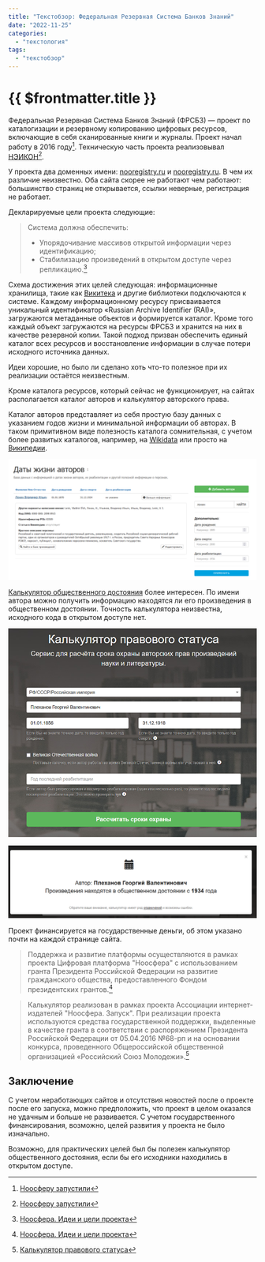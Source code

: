 ```yaml
---
title: "Текстобзор: Федеральная Резервная Система Банков Знаний"
date: "2022-11-25"
categories:
  - "текстология"
tags:
  - "текстобзор"
---
```


# {{ $frontmatter.title }}

Федеральная Резервная Система Банков Знаний (ФРСБЗ) — проект по каталогизации и резервному копированию цифровых ресурсов, включающие в себя сканированные книги и журналы. Проект начал работу в 2016 году[^1]. Техническую часть проекта реализовывал [НЭИКОН](https://neicon.ru)[^1].

У проекта два доменных имени: [nooregistry.ru](https://nooregistry.ru) и [nooregistry.ru](https://noosphere.ru). В чем их различие неизвестно. Оба сайта скорее не работают чем работают: большинство страниц не открывается, ссылки неверные, регистрация не работает.

Декларируемые цели проекта следующие:

> Система должна обеспечить:
>
> - Упорядочивание массивов открытой информации через идентификацию;
> - Стабилизацию произведений в открытом доступе через репликацию.[^2]

Схема достижения этих целей следующая: информационные хранилища, такие как [Викитека](textreview-wikisource.md) и другие библиотеки подключаются к системе. Каждому информационному ресурсу присваивается уникальный идентификатор «Russian Archive Identifier (RAI)», загружаются метаданные объектов и формируется каталог. Кроме того каждый объект загружаются на ресурсы ФРСБЗ и хранится на них в качестве резервной копии. Такой подход призван обеспечить единый каталог всех ресурсов и восстановление информации в случае потери исходного источника данных.

Идеи хорошие, но было ли сделано хоть что-то полезное при их реализации остаётся неизвестным.

Кроме каталога ресурсов, который сейчас не функционирует, на сайтах располагается каталог авторов и калькулятор авторского права.

Каталог авторов представляет из себя простую базу данных с указанием годов жизни и минимальной информации об авторах. В таком примитивном виде полезность каталога сомнительная, с учетом более развитых каталогов, например, на [Wikidata](https://www.wikidata.org) или просто на [Википедии](https://ru.wikipedia.org/wiki/Заглавная_страница).

![wikisource_01.png](images\textreview\nooregistry\nooregistry01.png)

[Калькулятор общественного достояния](https://noosphere.ru/calc) более интересен. По имени автора можно получить информацию находятся ли его произведения в общественном достоянии. Точность калькулятора неизвестна, исходного кода в открытом доступе нет.

![wikisource_01.png](images\textreview\nooregistry\nooregistry02.png)

![wikisource_01.png](images\textreview\nooregistry\nooregistry03.png)

Проект финансируется на государственные деньги, об этом указано почти на каждой странице сайта.

> Поддержка и развитие платформы осуществляются в рамках проекта Цифровая платформа "Ноосфера" с использованием гранта Президента Российской Федерации на развитие гражданского общества, предоставленного Фондом президентских грантов.[^2]

> Калькулятор реализован в рамках проекта Ассоциации интернет-издателей "Ноосфера. Запуск". При реализации проекта используются средства государственной поддержки, выделенные в качестве гранта в соответствии c распоряжением Президента Российской Федерации от 05.04.2016 №68-рп и на основании конкурса, проведенного Общероссийской общественной организацией «Российский Союз Молодежи».[^3]

## Заключение

С учетом неработающих сайтов и отсутствия новостей после о проекте после его запуска, можно предположить, что проект в целом оказался не удачным и больше не развивается. С учетом государственного финансирования, возможно, целей развития у проекта не было изначально.

Возможно, для практических целей был бы полезен калькулятор общественного достояния, если бы его исходники находились в открытом доступе.

[^1]: [Ноосферу запустили](https://ru.wikinews.org/wiki/Ноосферу_запустили)
[^2]: [Ноосфера. Идеи и цели проекта](https://noosphere.ru/about_ideas)
[^3]: [Калькулятор правового статуса](https://noosphere.ru/calc)
